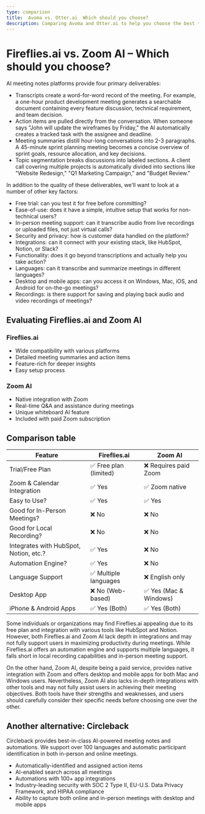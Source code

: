 ```yaml
---
type: comparison
title:  Avoma vs. Otter.ai  Which should you choose?
description: Comparing Avoma and Otter.ai to help you choose the best transcription tool. Explore features, pricing, and an alternative option, Circleback.
---
```


# Fireflies.ai vs. Zoom AI – Which should you choose?  
AI meeting notes platforms provide four primary deliverables:  
  
* Transcripts create a word-for-word record of the meeting. For example, a one-hour product development meeting generates a searchable document containing every feature discussion, technical requirement, and team decision.  
* Action items are pulled directly from the conversation. When someone says "John will update the wireframes by Friday," the AI automatically creates a tracked task with the assignee and deadline.  
* Meeting summaries distill hour-long conversations into 2-3 paragraphs. A 45-minute sprint planning meeting becomes a concise overview of sprint goals, resource allocation, and key decisions.  
* Topic segmentation breaks discussions into labeled sections. A client call covering multiple projects is automatically divided into sections like "Website Redesign," "Q1 Marketing Campaign," and "Budget Review."  
  
In addition to the quality of these deliverables, we'll want to look at a number of other key factors:  
  
* Free trial: can you test it for free before committing?  
* Ease-of-use: does it have a simple, intuitive setup that works for non-technical users?  
* In-person meeting support: can it transcribe audio from live recordings or uploaded files, not just virtual calls?  
* Security and privacy: how is customer data handled on the platform?  
* Integrations: can it connect with your existing stack, like HubSpot, Notion, or Slack?  
* Functionality: does it go beyond transcriptions and actually help you take action?  
* Languages: can it transcribe and summarize meetings in different languages?  
* Desktop and mobile apps: can you access it on Windows, Mac, iOS, and Android for on-the-go meetings?  
* Recordings: is there support for saving and playing back audio and video recordings of meetings?    
## Evaluating Fireflies.ai and Zoom AI  
### Fireflies.ai
- Wide compatibility with various platforms
- Detailed meeting summaries and action items
- Feature-rich for deeper insights
- Easy setup process

### Zoom AI
- Native integration with Zoom
- Real-time Q&A and assistance during meetings
- Unique whiteboard AI feature
- Included with paid Zoom subscription  
## Comparison table    
| Feature                           | Fireflies.ai               | Zoom AI                    |
|-----------------------------------|----------------------------|----------------------------|
| Trial/Free Plan                   | ✅ Free plan (limited)      | ❌ Requires paid Zoom       |
| Zoom & Calendar Integration       | ✅ Yes                     | ✅ Zoom native              |
| Easy to Use?                      | ✅ Yes                     | ✅ Yes                      |
| Good for In-Person Meetings?      | ❌ No                      | ❌ No                       |
| Good for Local Recording?         | ❌ No                      | ❌ No                       |
| Integrates with HubSpot, Notion, etc.? | ✅ Yes                | ❌ No                       |
| Automation Engine?                | ✅ Yes                     | ❌ No                       |
| Language Support                  | ✅ Multiple languages      | ❌ English only             |
| Desktop App                       | ❌ No (Web-based)          | ✅ Yes (Mac & Windows)      |
| iPhone & Android Apps             | ✅ Yes (Both)              | ✅ Yes (Both)               |  
Some individuals or organizations may find Fireflies.ai appealing due to its free plan and integration with various tools like HubSpot and Notion. However, both Fireflies.ai and Zoom AI lack depth in integrations and may not fully support users in maximizing productivity during meetings. While Fireflies.ai offers an automation engine and supports multiple languages, it falls short in local recording capabilities and in-person meeting support.

On the other hand, Zoom AI, despite being a paid service, provides native integration with Zoom and offers desktop and mobile apps for both Mac and Windows users. Nevertheless, Zoom AI also lacks in-depth integrations with other tools and may not fully assist users in achieving their meeting objectives. Both tools have their strengths and weaknesses, and users should carefully consider their specific needs before choosing one over the other.  
## Another alternative: Circleback  
Circleback provides best-in-class AI-powered meeting notes and automations. We support over 100 languages and automatic participant identification in both in-person and online meetings.  
  
* Automatically-identified and assigned action items  
* AI-enabled search across all meetings  
* Automations with 100+ app integrations  
* Industry-leading security with SOC 2 Type II, EU-U.S. Data Privacy Framework, and HIPAA compliance  
* Ability to capture both online and in-person meetings with desktop and mobile apps  